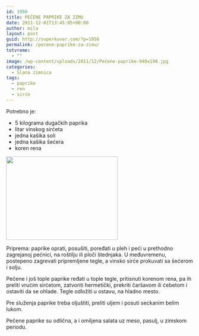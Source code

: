 ```yaml
---
id: 1956
title: PEČENE PAPRIKE ZA ZIMU
date: 2011-12-01T13:45:05+00:00
author: mila
layout: post
guid: http://superkuvar.com/?p=1956
permalink: /pecene-paprike-za-zimu/
totvreme:
  - ""
image: /wp-content/uploads/2011/12/Pečene-paprike-940x198.jpg
categories:
  - Slana zimnica
tags:
  - paprike
  - ren
  - sirće
---
```

Potrebno je:

  * 5 kilograma dugačkih paprika
  * litar vinskog sirćeta
  * jedna kašika soli
  * jedna kašika šećera
  * koren rena

<img class="alignnone size-medium wp-image-4159" title="Pečene paprike" src="//superkuvar.com/wp-content/uploads/2011/12/Pečene-paprike-300x225.jpg" alt="" width="300" height="225" /> 

Priprema: paprike oprati, posušiti, poređati u pleh i peći u prethodno zagrejanoj pećnici, na roštilju ili ploči štednjaka. U međuvremenu, postepeno zagrevati pripremljene tegle, a vinsko sirće prokuvati sa šećerom i solju.

Pečene i još tople paprike ređati u tople tegle, pritisnuti korenom rena, pa ih preliti vrućim sirćetom, zatvoriti hermetički, prekriti čaršavom ili ćebetom i ostaviti da se ohlade. Tegle odložiti u ostavu, na hladno mesto.

Pre služenja paprike treba oljuštiti, preliti uljem i posuti seckanim belim lukom.

Pečene paprike su odlična, a i omiljena salata uz meso, pasulj, u zimskom periodu.